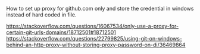 How to set up proxy for github.com only and store the credential in windows instead of hard coded in file.

https://stackoverflow.com/questions/16067534/only-use-a-proxy-for-certain-git-urls-domains/18712501#18712501
https://stackoverflow.com/questions/22799825/using-git-on-windows-behind-an-http-proxy-without-storing-proxy-password-on-di/36469864
